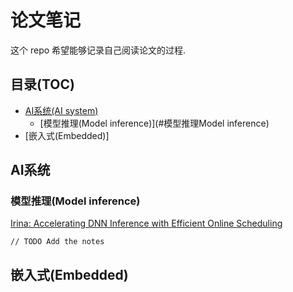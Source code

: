# 论文笔记

这个 repo 希望能够记录自己阅读论文的过程.

## 目录(TOC)

* [AI系统(AI system)](#AI系统)
    * [模型推理(Model inference)](#模型推理Model inference)
* [嵌入式(Embedded)]

## AI系统

### 模型推理(Model inference)

[Irina: Accelerating DNN Inference with Efficient Online Scheduling](https://henryhxu.github.io/share/xiaorui-apnet20.pdf)

```
// TODO Add the notes
```

## 嵌入式(Embedded)
